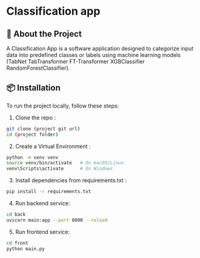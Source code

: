 # Classification app

## 🌟 About the Project
A Classification App is a software application designed to categorize input data into predefined classes or 
labels using machine learning models (TabNet TabTransformer FT-Transformer XGBClassifier RandomForestClassifier).

## 📦 Installation
To run the project locally, follow these steps:

1) Clone the repo :
```bash
git clone (project git url)
cd (project folder)
```

2) Create a Virtual Environment :
```bash
python -m venv venv
source venv/bin/activate   # On macOS/Linux
venv\Scripts\activate      # On Windows
```

3) Install dependencies from requirements.txt :
```bash
pip install -r requirements.txt
```

4) Run backend service:
```bash
cd back
uvicorn main:app --port 8000 --reload
```

5) Run frontend service:
```bash
cd front
python main.py
```

